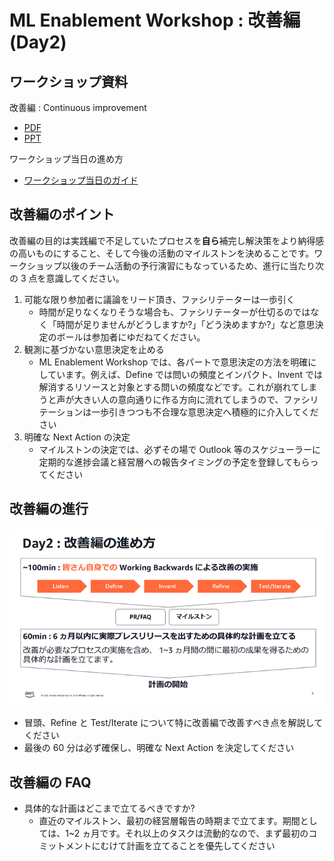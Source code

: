 # ML Enablement Workshop : 改善編 (Day2)

## ワークショップ資料

改善編 : Continuous improvement
* [PDF](/docs/presentations/ml-enablement-v3-02-improve.pdf)
* [PPT](/docs/presentations/ml-enablement-v3-02-improve.pptx)

ワークショップ当日の進め方

* [ワークショップ当日のガイド](/yourwork/README.md)

## 改善編のポイント

改善編の目的は実践編で不足していたプロセスを**自ら**補完し解決策をより納得感の高いものにすること、そして今後の活動のマイルストンを決めることです。ワークショップ以後のチーム活動の予行演習にもなっているため、進行に当たり次の 3 点を意識してください。

1. 可能な限り参加者に議論をリード頂き、ファシリテーターは一歩引く
   * 時間が足りなくなりそうな場合も、ファシリテーターが仕切るのではなく「時間が足りませんがどうしますか?」「どう決めますか?」など意思決定のボールは参加者にゆだねてください。
2. 観測に基づかない意思決定を止める
   * ML Enablement Workshop では、各パートで意思決定の方法を明確にしています。例えば、Define では問いの頻度とインパクト、Invent では解消するリソースと対象とする問いの頻度などです。これが崩れてしまうと声が大きい人の意向通りに作る方向に流れてしまうので、ファシリテーションは一歩引きつつも不合理な意思決定へ積極的に介入してください
3. 明確な Next Action の決定
   * マイルストンの決定では、必ずその場で Outlook 等のスケジューラーに定期的な進捗会議と経営層への報告タイミングの予定を登録してもらってください

## 改善編の進行

![Day2 Agenda](/docs/organizer/assets/day2/day2-agenda.png)

* 冒頭、Refine と Test/Iterate について特に改善編で改善すべき点を解説してください
* 最後の 60 分は必ず確保し、明確な Next Action を決定してください

## 改善編の FAQ

* 具体的な計画はどこまで立てるべきですか?
   * 直近のマイルストン、最初の経営層報告の時期まで立てます。期間としては、1~2 ヵ月です。それ以上のタスクは流動的なので、まず最初のコミットメントにむけて計画を立てることを優先してください
